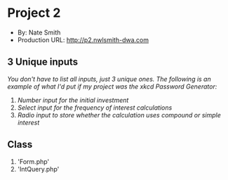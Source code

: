 # Project 2
+ By: Nate Smith
+ Production URL: <http://p2.nwlsmith-dwa.com>

## 3 Unique inputs
*You don't have to list all inputs, just 3 unique ones. The following is an example of what I'd put if my project was the xkcd Password Generator:*

1. *Number input for the initial investment*
2. *Select input for the frequency of interest calculations*
3. *Radio input to store whether the calculation uses compound or simple interest*

## Class
1. 'Form.php'
2. 'IntQuery.php'